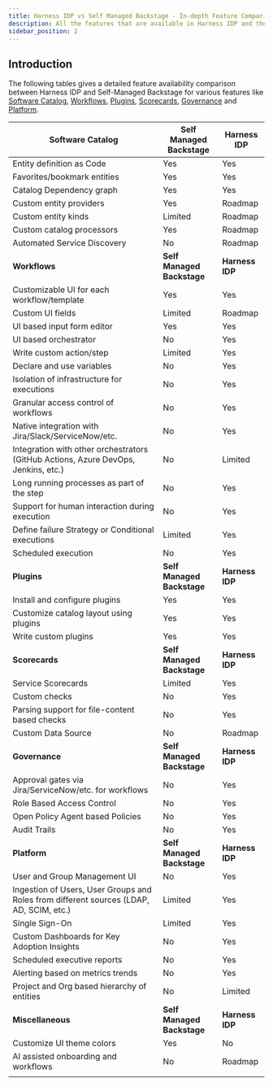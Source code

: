 ```yaml
---
title: Harness IDP vs Self Managed Backstage - In-depth Feature Comparison
description: All the features that are available in Harness IDP and the differentiator against Self Managed Backstage
sidebar_position: 2
---
```


## Introduction

The following tables gives a detailed feature availability comparison between Harness IDP and Self-Managed Backstage for various features like [Software Catalog](https://developer.harness.io/docs/category/software-catalog), [Workflows](https://developer.harness.io/docs/category/self-service-flows), [Plugins](https://developer.harness.io/docs/category/plugins), [Scorecards](https://developer.harness.io/docs/category/scorecards), [Governance](https://developer.harness.io/docs/category/governance) and [Platform](https://developer.harness.io/docs/get-started/harness-platform-architecture). 



| **Software Catalog**          | **Self Managed Backstage**  | **Harness IDP**  |
|-------------------------------|-----------------------------|------------------|
| Entity definition as Code     | Yes                         | Yes              |
| Favorites/bookmark entities   | Yes                         | Yes              |
| Catalog Dependency graph      | Yes                         | Yes              |
| Custom entity providers       | Yes                         | Roadmap          |
| Custom entity kinds           | Limited                     | Roadmap          |
| Custom catalog processors     | Yes                         | Roadmap          |
| Automated Service Discovery   | No                          | Roadmap          |
| **Workflows**                                      |  **Self Managed Backstage** | **Harness IDP**  |
| Customizable UI for each workflow/template         | Yes                         | Yes              |
| Custom UI fields                                   | Limited                     | Roadmap          |
| UI based input form editor                         | Yes                         | Yes              |
| UI based orchestrator                              | No                          | Yes              |
| Write custom action/step                           | Limited                     | Yes              |
| Declare and use variables                          | No                          | Yes              |
| Isolation of infrastructure for executions         | No                          | Yes              |
| Granular access control of workflows               | No                          | Yes              |
| Native integration with Jira/Slack/ServiceNow/etc.                                 | No          | Yes               |
| Integration with other orchestrators (GitHub Actions, Azure DevOps, Jenkins, etc.) | No          | Limited           |
| Long running processes as part of the step                                         | No          | Yes               |
| Support for human interaction during execution                                     | No          | Yes               |
| Define failure Strategy or Conditional executions                                  | Limited     | Yes               |
| Scheduled execution                                                                | No          | Yes               |
| **Plugins**                                 | **Self Managed Backstage**  | **Harness IDP**   |
| Install and configure plugins               | Yes                         | Yes               |
| Customize catalog layout using plugins      | Yes                         | Yes               |
| Write custom plugins                        | Yes                         | Yes               |
| **Scorecards**                                  | **Self Managed Backstage**  | **Harness IDP**   |
| Service Scorecards                              | Limited                     | Yes               |
| Custom checks                                   | No                          | Yes               |
| Parsing support for file-content based checks   | No                          | Yes               |
| Custom Data Source                              | No                          | Roadmap           |
| **Governance**                                           | **Self Managed Backstage**     |**Harness IDP**    |
| Approval gates via Jira/ServiceNow/etc. for workflows    | No                             | Yes               |
| Role Based Access Control                                | No                             | Yes               |
| Open Policy Agent based Policies                         | No                             | Yes               |
| Audit Trails                                             | No                             | Yes               |
| **Platform**                                             | **Self Managed Backstage**  | **Harness IDP**   |
| User and Group Management UI                             | No                          | Yes               |
| Ingestion of Users, User Groups and Roles from different sources (LDAP, AD, SCIM, etc.)| Limited           | Yes                 |
| Single Sign-On                                           | Limited                     | Yes               |
| Custom Dashboards for Key Adoption Insights              | No                          | Yes               |
| Scheduled executive reports                              | No                          | Yes               |
| Alerting based on metrics trends                         | No                          | Yes               |
| Project and Org based hierarchy of entities              | No                          | Limited           |
| **Miscellaneous**                                        | **Self Managed Backstage**  | **Harness IDP**   | 
| Customize UI theme colors                                | Yes                         | No                |
| AI assisted onboarding and workflows                     | No                          | Roadmap           |
|                                                          |                             |                   |
